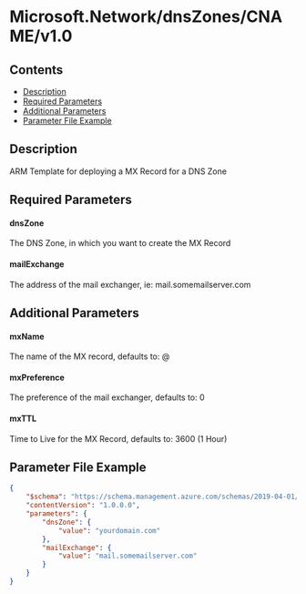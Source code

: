 # Microsoft.Network/dnsZones/CNAME/v1.0

## Contents

* [Description](#description)
* [Required Parameters](#required-parameters)
* [Additional Parameters](#additional-parameters)
* [Parameter File Example](#parameter-file-example)

## Description

ARM Template for deploying a MX Record for a DNS Zone

## Required Parameters

#### dnsZone
The DNS Zone, in which you want to create the MX Record

#### mailExchange
The address of the mail exchanger, ie: mail.somemailserver.com

## Additional Parameters

#### mxName

The name of the MX record, defaults to: @

#### mxPreference

The preference of the mail exchanger, defaults to: 0

#### mxTTL

Time to Live for the MX Record, defaults to: 3600 (1 Hour)

## Parameter File Example

```json
{
    "$schema": "https://schema.management.azure.com/schemas/2019-04-01/deploymentParameters.json#",
    "contentVersion": "1.0.0.0",
    "parameters": {
        "dnsZone": {
            "value": "yourdomain.com"
        },
        "mailExchange": {
            "value": "mail.somemailserver.com"
        }
    }
}
```